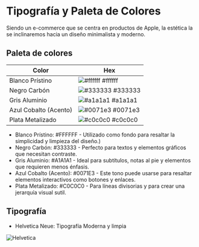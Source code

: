 
# Tipografía y Paleta de Colores

Siendo un e-commerce que se centra en productos de Apple, la estética la se inclinaremos hacia un diseño minimalista y moderno.

## Paleta de colores

| Color             | Hex                                                                |
| ----------------- | ------------------------------------------------------------------ |
| Blanco Prístino | ![#ffffff](https://via.placeholder.com/10/ffffff?text=+) #ffffff  |
| Negro Carbón | ![#333333 ](https://via.placeholder.com/10/333333?text=+) #333333  |
| Gris Aluminio | ![#a1a1a1](https://via.placeholder.com/10/a1a1a1?text=+) #a1a1a1 |
| Azul Cobalto (Acento) | ![#0071e3](https://via.placeholder.com/10/0071e3?text=+) #0071e3 |
| Plata Metalizado | ![#c0c0c0](https://via.placeholder.com/10/c0c0c0?text=+) #c0c0c0 |[tablero](https://trello.com/b/6pTbLsNl/e-comerce)



- Blanco Prístino: #FFFFFF - Utilizado como fondo para resaltar la simplicidad y limpieza del diseño.)
- Negro Carbón: #333333 - Perfecto para textos y elementos gráficos que necesitan contraste.
- Gris Aluminio: #A1A1A1 - Ideal para subtítulos, notas al pie y elementos que requieren menos énfasis.
- Azul Cobalto (Acento): #0071E3 - Este tono puede usarse para resaltar elementos interactivos como botones y enlaces.
- Plata Metalizado: #C0C0C0 - Para líneas divisorias y para crear una jerarquía visual sutil.


## Tipografía


- Helvetica Neue: Tipografía Moderna y limpia




![Helvetica](https://upload.wikimedia.org/wikipedia/commons/thumb/2/28/HelveticaSpecimenCH.svg/1200px-HelveticaSpecimenCH.svg.png)

